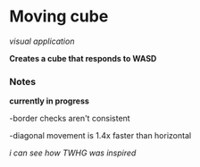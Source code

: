 # Moving cube
*visual application*


**Creates a cube that responds to WASD**

### Notes
**currently in progress**


-border checks aren't consistent

-diagonal movement is 1.4x faster than horizontal

*i can see how TWHG was inspired*

